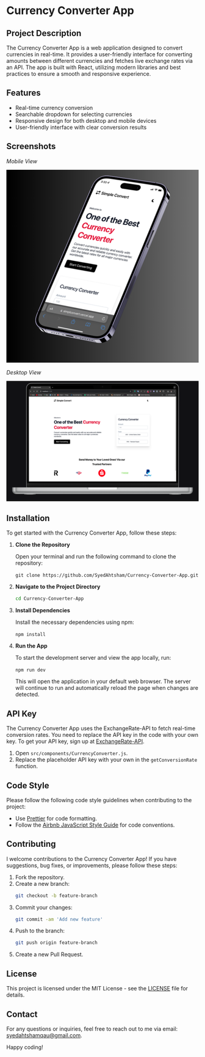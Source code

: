 # Currency Converter App

## Project Description

The Currency Converter App is a web application designed to convert currencies in real-time. It provides a user-friendly interface for converting amounts between different currencies and fetches live exchange rates via an API. The app is built with React, utilizing modern libraries and best practices to ensure a smooth and responsive experience.

## Features

- Real-time currency conversion
- Searchable dropdown for selecting currencies
- Responsive design for both desktop and mobile devices
- User-friendly interface with clear conversion results

## Screenshots

*Mobile View*

<img src="src/assets/screenshots/sc2.png" alt="Currency Converter App Screenshot" width="650"/>


*Desktop View*

<img src="src/assets/screenshots/sc1.png" alt="Currency Converter App Screenshot" width="650"/>



## Installation

To get started with the Currency Converter App, follow these steps:

1. **Clone the Repository**

   Open your terminal and run the following command to clone the repository:

   `git clone https://github.com/SyedAhtsham/Currency-Converter-App.git`

2. **Navigate to the Project Directory**

   ```bash
   cd Currency-Converter-App
   
3. **Install Dependencies**

   Install the necessary dependencies using npm:

   `npm install`
   
4. **Run the App**

   To start the development server and view the app locally, run:

   `npm run dev`

   This will open the application in your default web browser. The server will continue to run and automatically reload the page when changes    are detected.


## API Key

The Currency Converter App uses the ExchangeRate-API to fetch real-time conversion rates. You need to replace the API key in the code with your own key. To get your API key, sign up at [ExchangeRate-API](https://www.exchangerate-api.com/).

1. Open `src/components/CurrencyConverter.js`.
2. Replace the placeholder API key with your own in the `getConversionRate` function.

## Code Style

Please follow the following code style guidelines when contributing to the project:

- Use [Prettier](https://prettier.io/) for code formatting.
- Follow the [Airbnb JavaScript Style Guide](https://github.com/airbnb/javascript) for code conventions.

## Contributing

I welcome contributions to the Currency Converter App! If you have suggestions, bug fixes, or improvements, please follow these steps:

1. Fork the repository.
2. Create a new branch:
   ```bash
   git checkout -b feature-branch
3. Commit your changes:
   ```bash
   git commit -am 'Add new feature'
4. Push to the branch:
   ```bash
   git push origin feature-branch
5. Create a new Pull Request.

## License

This project is licensed under the MIT License - see the [LICENSE](./LICENSE) file for details.

## Contact

For any questions or inquiries, feel free to reach out to me via email: [syedahtshamqau@gmail.com](mailto:syedahtshamqau@gmail.com).

Happy coding!


